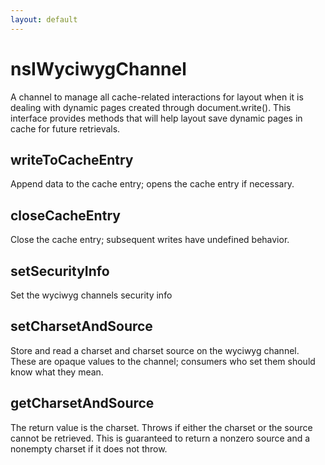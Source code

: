 ```yaml
---
layout: default
---
```


# nsIWyciwygChannel #

A channel to  manage all cache-related interactions for layout
when it is dealing with dynamic pages created through 
document.write(). This interface provides methods that will
help layout save dynamic pages in cache for future retrievals.


## writeToCacheEntry ##

Append data to the cache entry; opens the cache entry if necessary.


## closeCacheEntry ##

Close the cache entry; subsequent writes have undefined behavior.


## setSecurityInfo ##

Set the wyciwyg channels security info


## setCharsetAndSource ##

Store and read a charset and charset source on the wyciwyg channel.  These
are opaque values to the channel; consumers who set them should know what
they mean.


## getCharsetAndSource ##

The return value is the charset.  Throws if either the charset or the
source cannot be retrieved.  This is guaranteed to return a nonzero source
and a nonempty charset if it does not throw.

